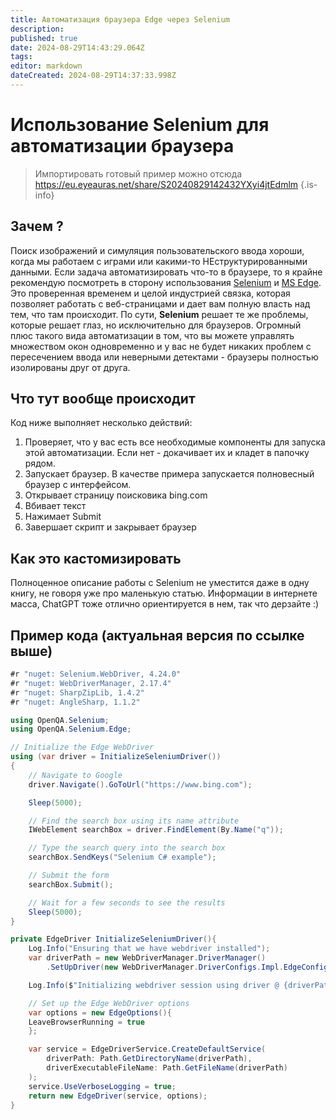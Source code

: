 ```yaml
---
title: Автоматизация браузера Edge через Selenium
description: 
published: true
date: 2024-08-29T14:43:29.064Z
tags: 
editor: markdown
dateCreated: 2024-08-29T14:37:33.998Z
---
```


# Использование Selenium для автоматизации браузера
> Импортировать готовый пример можно отсюда https://eu.eyeauras.net/share/S20240829142432YXyi4jtEdmlm
{.is-info}

## Зачем ? 
Поиск изображений и симуляция пользовательского ввода хороши, когда мы работаем с играми или какими-то НЕструктурированными данными. Если задача автоматизировать что-то в браузере, то я крайне рекомендую посмотреть в сторону использования [Selenium](https://www.selenium.dev/) и [MS Edge](https://www.microsoft.com/en-us/edge?ep=657&form=MA13FJ&es=40). Это проверенная временем и целой индустрией связка, которая позволяет работать с веб-страницами и дает вам полную власть над тем, что там происходит. По сути, **Selenium** решает те же проблемы, которые решает глаз, но исключительно для браузеров. 
Огромный плюс такого вида автоматизации в том, что вы можете управлять множеством окон одновременно и у вас не будет никаких проблем с пересечением ввода или неверными детектами - браузеры полностью изолированы друг от друга.

## Что тут вообще происходит
Код ниже выполняет несколько действий:
1. Проверяет, что у вас есть все необходимые компоненты для запуска этой автоматизации. Если нет - докачивает их и кладет в папочку рядом.
2. Запускает браузер. В качестве примера запускается полновесный браузер с интерфейсом. 
3. Открывает страницу поисковика bing.com
4. Вбивает текст 
5. Нажимает Submit
6. Завершает скрипт и закрывает браузер

## Как это кастомизировать
Полноценное описание работы с Selenium не уместится даже в одну книгу, не говоря уже про маленькую статью. Информации в интернете масса, ChatGPT тоже отлично ориентируется в нем, так что дерзайте :)

## Пример кода (актуальная версия по ссылке выше)
```csharp
#r "nuget: Selenium.WebDriver, 4.24.0"
#r "nuget: WebDriverManager, 2.17.4"
#r "nuget: SharpZipLib, 1.4.2"
#r "nuget: AngleSharp, 1.1.2"

using OpenQA.Selenium;
using OpenQA.Selenium.Edge;

// Initialize the Edge WebDriver
using (var driver = InitializeSeleniumDriver())
{
    // Navigate to Google
    driver.Navigate().GoToUrl("https://www.bing.com");

    Sleep(5000);

    // Find the search box using its name attribute
    IWebElement searchBox = driver.FindElement(By.Name("q"));

    // Type the search query into the search box
    searchBox.SendKeys("Selenium C# example");

    // Submit the form
    searchBox.Submit();

    // Wait for a few seconds to see the results
    Sleep(5000);
}

private EdgeDriver InitializeSeleniumDriver(){
    Log.Info("Ensuring that we have webdriver installed");
    var driverPath = new WebDriverManager.DriverManager()
        .SetUpDriver(new WebDriverManager.DriverConfigs.Impl.EdgeConfig());

    Log.Info($"Initializing webdriver session using driver @ {driverPath}");

    // Set up the Edge WebDriver options
    var options = new EdgeOptions(){
    LeaveBrowserRunning = true    
    };

    var service = EdgeDriverService.CreateDefaultService(
        driverPath: Path.GetDirectoryName(driverPath),
        driverExecutableFileName: Path.GetFileName(driverPath)
    );
    service.UseVerboseLogging = true;
    return new EdgeDriver(service, options);
}
```
